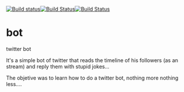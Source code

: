 [![Build status](https://ci.appveyor.com/api/projects/status/wxs2kbm74l9jy3gs?svg=true)](https://ci.appveyor.com/project/inigodm/bot)[![Build Status](https://travis-ci.org/inigodm/bot.svg?branch=master)](https://travis-ci.org/inigodm/bot.svg?branch=master)[![Build Status](https://dev.azure.com/inigodelgado/first/_apis/build/status/inigodm.bot?branchName=master)](https://dev.azure.com/inigodelgado/first/_build/latest?definitionId=1&branchName=master)
# bot
twitter bot

It's a simple bot of twitter that reads the timeline of his followers (as an stream) and reply them with stupid jokes...

The objetive was to learn how to do a twitter bot, nothing more nothing less....
